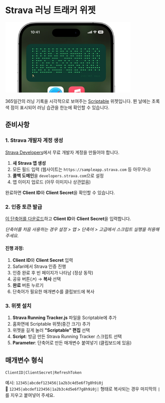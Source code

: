 # Strava 러닝 트래커 위젯

<img title="" src="preview-image.png" width="400">

365일간의 러닝 기록을 시각적으로 보여주는 [Scriptable](https://scriptable.app) 위젯입니다.
뛴 날에는 초록색 점이 표시되어 러닝 습관을 한눈에 확인할 수 있습니다.

## 준비사항

### 1. Strava 개발자 계정 생성

[Strava Developers](https://developers.strava.com)에서 무료 개발자 계정을 만들어야 합니다.

1. **새 Strava 앱 생성**
2. 모든 필드 입력 (웹사이트는 `https://sampleapp.strava.com` 등 아무거나)
3. **콜백 도메인**을 `developers.strava.com`으로 설정
4. 앱 이미지 업로드 (아무 이미지나 상관없음)

완료하면 **Client ID**와 **Client Secret**을 확인할 수 있습니다.

### 2. 인증 토큰 발급

[이 단축어를 다운로드](https://www.icloud.com/shortcuts/2ef1be09e295402bb4d73949ca909462)하고 **Client ID**와 **Client Secret**을 입력합니다.

*단축어를 처음 사용하는 경우 설정 > 앱 > 단축어 > 고급에서 스크립트 실행을 허용해 주세요.*

#### 진행 과정:
1. **Client ID**와 **Client Secret** 입력
2. Safari에서 Strava 인증 진행
3. 인증 완료 후 빈 페이지가 나타남 (정상 동작)
4. 공유 버튼(↗️) → **복사** 선택
5. **완료** 버튼 누르기
6. 단축어가 필요한 매개변수를 클립보드에 복사

### 3. 위젯 설치

1. **Strava Running Tracker.js** 파일을 Scriptable에 추가
2. 홈화면에 Scriptable 위젯(중간 크기) 추가
3. 위젯을 길게 눌러 **"Scriptable" 편집** 선택
4. **Script**: 방금 만든 Strava Running Tracker 스크립트 선택
5. **Parameter**: 단축어로 만든 매개변수 붙여넣기 (클립보드에 있음)

## 매개변수 형식

```
ClientID|ClientSecret|RefreshToken
```

예시: `12345|abcdef123456|1a2b3c4d5e6f7g8h9i0j`  
🚨 `12345|abcdef123456|1a2b3c4d5e6f7g8h9i0j|` 형태로 복사되는 경우 마지막의 `|`를 지우고 붙여넣어 주세요.
